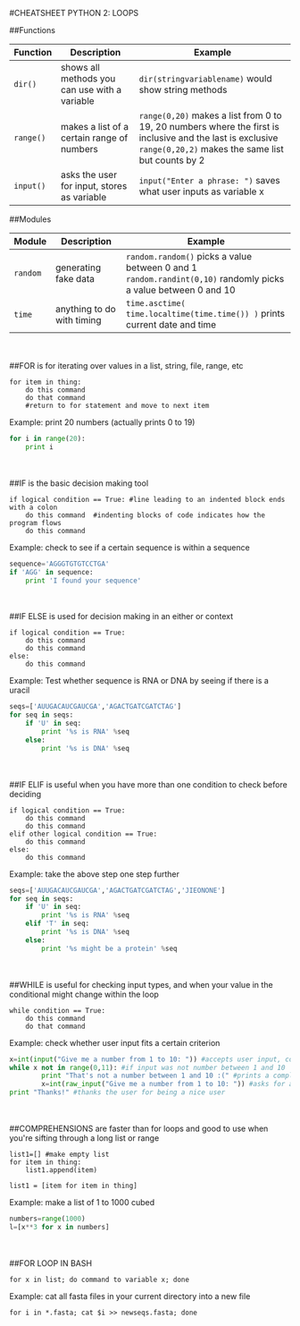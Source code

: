 #CHEATSHEET PYTHON 2: LOOPS

##Functions 

Function  |  Description  | Example
----------|---------------|--------
`dir()` | shows all methods you can use with a variable | `dir(stringvariablename)` would show string methods
`range()` | makes a list of a certain range of numbers | `range(0,20)` makes a list from 0 to 19, 20 numbers where the first is inclusive and the last is exclusive <br> `range(0,20,2)` makes the same list but counts by 2
`input()` | asks the user for input, stores as variable | `input("Enter a phrase: ")` saves what user inputs as variable x


##Modules 

Module  |  Description  | Example
----------|---------------|--------
`random` | generating fake data | `random.random()` picks a value between 0 and 1 <br> `random.randint(0,10)` randomly picks a value between 0 and 10
`time` | anything to do with timing | `time.asctime( time.localtime(time.time()) )` prints current date and time

<br><br>
##FOR is for iterating over values in a list, string, file, range, etc
```														
for item in thing:
	do this command
	do that command
	#return to for statement and move to next item
```

Example: print 20 numbers (actually prints 0 to 19)
```python
for i in range(20):
	print i 
```
<br><br>
##IF is the basic decision making tool
```
if logical condition == True: #line leading to an indented block ends with a colon
	do this command  #indenting blocks of code indicates how the program flows
	do this command
```

Example: check to see if a certain sequence is within a sequence
```python
sequence='AGGGTGTGTCCTGA'
if 'AGG' in sequence:
	print 'I found your sequence'
```
<br><br>
##IF ELSE is used for decision making in an either or context
```
if logical condition == True: 
	do this command  
	do this command
else:
	do this command
```

Example: Test whether sequence is RNA or DNA by seeing if there is a uracil
```python
seqs=['AUUGACAUCGAUCGA','AGACTGATCGATCTAG']
for seq in seqs:
	if 'U' in seq:
		print '%s is RNA' %seq
	else:
		print '%s is DNA' %seq
```

<br><br>
##IF ELIF is useful when you have more than one condition to check before deciding
```
if logical condition == True: 
	do this command  
	do this command
elif other logical condition == True:
	do this command
else:
	do this command
```

Example: take the above step one step further
```python
seqs=['AUUGACAUCGAUCGA','AGACTGATCGATCTAG','JIEONONE']
for seq in seqs:
	if 'U' in seq:
		print '%s is RNA' %seq
	elif 'T' in seq:
		print '%s is DNA' %seq
	else:
		print '%s might be a protein' %seq
```

<br><br>
##WHILE is useful for checking input types, and when your value in the conditional might change within the loop
```
while condition == True:
	do this command
	do that command
```

Example: check whether user input fits a certain criterion

```python
x=int(input("Give me a number from 1 to 10: ")) #accepts user input, converts to an integer
while x not in range(0,11): #if input was not number between 1 and 10
        print "That's not a number between 1 and 10 :(" #prints a complaint
        x=int(raw_input("Give me a number from 1 to 10: ")) #asks for a new number
print "Thanks!" #thanks the user for being a nice user
```


<br><br>
##COMPREHENSIONS are faster than for loops and good to use when you're sifting through a long list or range

```
list1=[] #make empty list
for item in thing:
	list1.append(item)	

list1 = [item for item in thing]
```

Example: make a list of 1 to 1000 cubed
```python
numbers=range(1000)
l=[x**3 for x in numbers]
```

<br><br>
##FOR LOOP IN BASH

```
for x in list; do command to variable x; done
```
Example: cat all fasta files in your current directory into a new file
```
for i in *.fasta; cat $i >> newseqs.fasta; done 
```
